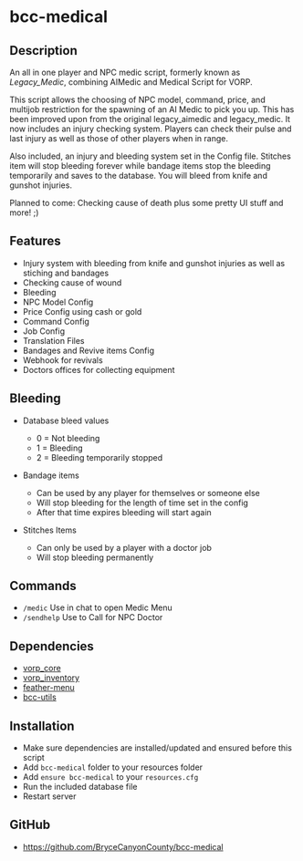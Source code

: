 # bcc-medical

## Description
An all in one player and NPC medic script, formerly known as *Legacy_Medic*, 
combining AIMedic and Medical Script for VORP.

This script allows the choosing of NPC model, command, price, and multijob restriction for the
spawning of an AI Medic to pick you up. This has been improved upon from the original legacy_aimedic and legacy_medic. 
It now includes an injury checking system. Players can check their pulse and last injury as well as those of other players when in range.

Also included, an injury and bleeding system set in the Config file. Stitches item will stop bleeding forever while bandage items stop the bleeding temporarily and saves to the database.
You will bleed from knife and gunshot injuries.

Planned to come: Checking cause of death plus some pretty UI stuff and more! ;)

## Features
- Injury system with bleeding from knife and gunshot injuries as well as stiching and bandages
- Checking cause of wound
- Bleeding
- NPC Model Config
- Price Config using cash or gold
- Command Config
- Job Config
- Translation Files
- Bandages and Revive items Config
- Webhook for revivals
- Doctors offices for collecting equipment

## Bleeding
- Database bleed values
  - 0 = Not bleeding
  - 1 = Bleeding
  - 2 = Bleeding temporarily stopped

- Bandage items
  - Can be used by any player for themselves or someone else
  - Will stop bleeding for the length of time set in the config
  - After that time expires bleeding will start again

- Stitches Items
  - Can only be used by a player with a doctor job
  - Will stop bleeding permanently

## Commands
- `/medic` Use in chat to open Medic Menu
- `/sendhelp` Use to Call for NPC Doctor

## Dependencies
- [vorp_core](https://github.com/VORPCORE/vorp-core-lua)
- [vorp_inventory](https://github.com/VORPCORE/vorp_inventory-lua)
- [feather-menu](https://github.com/FeatherFramework/feather-menu/releases)
- [bcc-utils](https://github.com/BryceCanyonCounty/bcc-utils)

## Installation
- Make sure dependencies are installed/updated and ensured before this script
- Add `bcc-medical` folder to your resources folder
- Add `ensure bcc-medical` to your `resources.cfg`
- Run the included database file
- Restart server

## GitHub
- https://github.com/BryceCanyonCounty/bcc-medical
